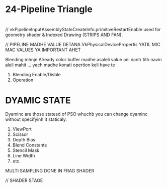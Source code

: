 #
#  **24-Pipeline Triangle**
#


// vkPipelineInputAssemblyStateCreateInfo.primitiveRestartEnable used for geometry shader & Indexed Drawing (STRIPS AND FAN). 

// PIPELINE MADHE VALUE DETANA VkPhysicalDevicePropertis YATIL MIC MAC VALUES YA IMPORTANT AHET

Blending mhnje Already color buffer madhe asaleli value ani nantr tith navin aleli mahit ... yach madhe konati opertion keli have te
1. Blending Enable/Disble
2. Operation

# DYAMIC STATE
Dyaminc are those statesd of PSO whuchb you can change dyaminc without specifyinh it staticaly.
1. ViewPort
2. Scissor
3. Depth Bias
4. Blend Constants
5. Stencil Mask
6. Line Width
7. etc.

 MULTI SAMPLING DONE IN FRAG SHADER

 // SHADER STAGE
 